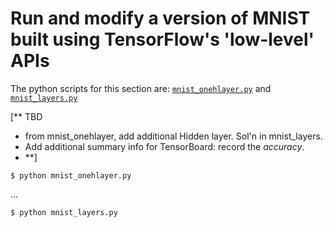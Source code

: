 
# Run and modify a version of MNIST built using TensorFlow's 'low-level' APIs


The python scripts for this section are: [`mnist_onehlayer.py`](./mnist_onehlayer.py) and [`mnist_layers.py`](./mnist_layers.py)

[** TBD 
  - from mnist_onehlayer, add additional Hidden layer. Sol'n in mnist_layers.
  - Add additional summary info for TensorBoard: record the *accuracy*. 
  - **]


```shell
$ python mnist_onehlayer.py
```

...

```shell
$ python mnist_layers.py
```
